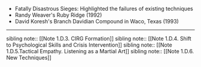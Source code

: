 - Fatally Disastrous Sieges: Highlighted the failures of existing techniques
- Randy Weaver's Ruby Ridge (1992)
- David Koresh's Branch Davidian Compound in Waco, Texas (1993)

---
sibling note:: [[Note 1.D.3. CIRG Formation]]
sibling note:: [[Note 1.D.4. Shift to Psychological Skills and Crisis Intervention]]
sibling note:: [[Note 1.D.5.Tactical Empathy. Listening as a Martial Art]]
sibling note:: [[Note 1.D.6. New Techniques]]